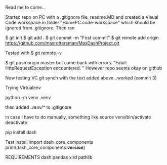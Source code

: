 Read me to come...

Started repo on PC with a .gitignore file, readme.MD and created a Visual Code workspace in folder "HomePC.code-workspace" which should be ignored from .gitignore.  Then ran

$ git init
$ git add .
$ git commit -m "First commit"
$ git remote add origin https://github.com/maxrottersman/MaxDashProject.git

Tested with
$ git remote -v

$ git push origin master
    but came back with errors. "Fatal: HttpRequestException encountered.
"  However repo seems okay on github

Now testing VC git synch with the text added above...worked (commit 3)

Trying Virtualenv

python -m venv .venv

then added .venv/* to .gitignore

in case I have to do manually, something like
source venv/bin/activate
deactivate

pip install dash

Test install
import dash_core_components
print(dash_core_components.__version__)

REQUIREMENTS
dash
pandas
xlrd
pathlib
